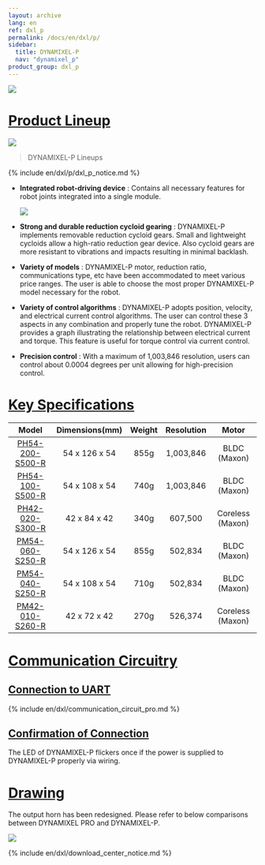 ```yaml
---
layout: archive
lang: en
ref: dxl_p
permalink: /docs/en/dxl/p/
sidebar:
  title: DYNAMIXEL-P
  nav: "dynamixel_p"
product_group: dxl_p
---
```


![](/assets/images/dxl/p/pro-plus.png)

# [Product Lineup](#product-lineup)

![](/assets/images/dxl/p/dynamixel_pro_plus_lineup_table.jpg)

> DYNAMIXEL-P Lineups

{% include en/dxl/p/dxl_p_notice.md %}

- **Integrated robot-driving device** : Contains all necessary features for robot joints integrated into a single module.

  ![](/assets/images/dxl/pro/dxl_pro_intro.jpg)

- **Strong and durable reduction cycloid gearing** : DYNAMIXEL-P implements removable reduction cycloid gears. Small and lightweight cycloids allow a high-ratio reduction gear device. Also cycloid gears are more resistant to vibrations and impacts resulting in minimal backlash.

- **Variety of models** : DYNAMIXEL-P motor, reduction ratio, communications type, etc have been accommodated to meet various price ranges. The user is able to choose the most proper DYNAMIXEL-P model necessary for the robot.

- **Variety of control algorithms** : DYNAMIXEL-P adopts position, velocity, and electrical current control algorithms. The user can control these 3 aspects in any combination and properly tune the robot. DYNAMIXEL-P provides a graph illustrating the relationship between electrical current and torque. This feature is useful for torque control via current control.

- **Precision control** : With a maximum of 1,003,846 resolution, users can control about 0.0004 degrees per unit allowing for high-precision control.

# [Key Specifications](#key-specifications)

|                       Model                        | Dimensions(mm) | Weight | Resolution |      Motor       |
|:--------------------------------------------------:|:--------------:|:------:|:----------:|:----------------:|
| [PH54-200-S500-R](/docs/en/dxl/p/ph54-200-s500-r/) | 54 x 126 x 54  |  855g  | 1,003,846  |   BLDC (Maxon)   |
| [PH54-100-S500-R](/docs/en/dxl/p/ph54-100-s500-r/) | 54 x 108 x 54  |  740g  | 1,003,846  |   BLDC (Maxon)   |
| [PH42-020-S300-R](/docs/en/dxl/p/ph42-020-s300-r/) |  42 x 84 x 42  |  340g  |  607,500   | Coreless (Maxon) |
| [PM54-060-S250-R](/docs/en/dxl/p/pm54-060-s250-r/) | 54 x 126 x 54  |  855g  |  502,834   |   BLDC (Maxon)   |
| [PM54-040-S250-R](/docs/en/dxl/p/pm54-040-s250-r/) | 54 x 108 x 54  |  710g  |  502,834   |   BLDC (Maxon)   |
| [PM42-010-S260-R](/docs/en/dxl/p/pm42-010-s260-r/) |  42 x 72 x 42  |  270g  |  526,374   | Coreless (Maxon) |

# [Communication Circuitry](#communication-circuitry)

## [Connection to UART](#connection-to-uart)

{% include en/dxl/communication_circuit_pro.md %}

## [Confirmation of Connection](#confirmation-of-connection)

The LED of DYNAMIXEL-P flickers once if the power is supplied to DYNAMIXEL-P properly via wiring.

# [Drawing](#drawing)
The output horn has been redesigned. Please refer to below comparisons between DYNAMIXEL PRO and DYNAMIXEL-P.

![](/assets/images/dxl/p/h54p_drawing.png)

{% include en/dxl/download_center_notice.md %}
